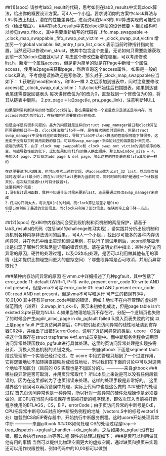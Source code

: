 
##(1)(spoc) 请参考lab3_result的代码，思考如何在lab3_results中实现clock算法，给出你的概要设计方案。可4人一个小组。要求说明你的方案中clock算法与LRU算法上相比，潜在的性能差异性。进而说明在lab3的LRU算法实现的可能性评价（给出理由）。
###在lab3_results中实现clock算法的设计概要
    > 相关结构可以参见swap_fifo.c，其中需要重新编写的代码有
    _fifo_map_swappable => _clock_map_swappable
    _fifo_swap_out_victim => _clock_swap_out_victim
    增加另一个global variable: list_entry_t pra_list_clock 表示当前时钟指针指向位置，当然还可以修改mm_struct，使其中包含这个变量，无论如何只需要能够获取到前一次的clock位置就可以了
    考虑这个修改位新增在哪里，可以考虑修改list.h，新增一个属性access，但是更为简单的就是在Page中新增一个属性access，使用le2page来获取page，然后查询这个access属性。
    如果是一般的clock算法，不考虑是读修改还是写修改，那么对于_clock_map_swappable应当如下：
      1.获取到head和entry，和fifo一样
      2.之后添加到链表中，同时注意要修改access位
    _clock_swap_out_victim：
      1.从clock开始往后扫描链表，如果到达链表尾还需要返回链表头
        每次讲修改位为1的改为0，直至找到一个修改位为0的，将其从链表中删除。
      2.ptr_page = le2page(le, pra_page_link)，注意判断NULL

    如果是附带判断读写的修改版clock算法，那么需要新增一个变量表示是读还是写内存，而access则改为两位bit，在扫描时也需要做对应的修改。

    但是这样是有很多问题的，最大的问题就是这样的struct swap_manager接口和clock算法所需要的接口不一致，clock算法和fifo不一样，是在每次缺页时调用的，但是struct swap_manager中没有对应的函数接口，导致了lab3中clock算法的性能很可能下降很多，这是由于没有缺页时调用函数的接口。可以再swap_manager中添加对应的函数指针来完成。
    极端的情况下，由于_clock_map_swappable和_clock_swap_out_victim的调用顺序的改变，可能导致性能的低下，比如如果如同fifo的换入换出顺序，那么如window_size = 4，先加入4 page，之后每次add page & del page，那么这样的性能最差和fifo其实是一样的

    在这里要试下LRU算法，也可以参考上述的实现，讲access改为uint_32 last，然后每次扫描时选择last最小的；而在hit时讲last更新为当前时间，同时时间的维护是通过一个计数器来的，每次缺页或者hit时将计数器+1。
    这里有两个问题：
    1.没有hit调用函数，我并不知道什么时候来更新last，还是要通过修改swap_manager来完成
    2.扫描的开销太大，每次是O(n)的时间，而clock算法最差才是O(n)
    但是LRU利用了最近的全部信息，而clock只利用了部分信息，在缺页率上会下降一点点。
    '''
##(2)(spoc) 在x86中内存访问会受到段机制和页机制的两层保护，请基于lab3_results的代码（包括lab1的challenge练习实现），请实践并分析出段机制和页机制各种内存非法访问的后果。，可4人一个小组，，找出尽可能多的各种内存访问异常，并在代码中给出实现和测试用例，在执行了测试用例后，ucore能够显示出是出现了哪种异常和尽量详细的错误信息。请在说明文档中指出：某种内存访问异常的原因，硬件的处理过程，以及OS如何处理，是否可以利用做其他有用的事情（比如提供比物理空间更大的虚拟空间）？哪些段异常是否可取消，并用页异常取代？

###某种内存访问异常的原因
    在vmm.c中详细描述了几种pgfault，其中包括了
    error_code 11: default  (W/R=1, P=1): write, present
    error_code 10: write AND not present，但是vma不可写
    error_code 01: read AND present
    error_code 00: read AND not present，但是vma不可写和运行
    可产生的错误有3中，10,01,00
    其中还有非error_code判断的错误，例如
    1.地址不在内存管理的虚拟存储范围内（越界）
    2.swap_init_ok=0，表示未初始化成功，但是page table isn't existed
    3.pte获取为NULL
    4.如果当物理地址页不存在时，分配一个逻辑页也失败了的时候会产生pgdir_alloc_page in do_pgfault failed
    5.换入页表失败的时候
    以上是page fault
    产生页访问异常后，CPU把引起页访问异常的线性地址装到寄存器CR2中，并给出了出错码errorCode，说明了页访问异常的类型。ucore　OS会把这个值保存在struct trapframe 中tf_err成员变量中。而中断服务例程会调用页访问异常处理函数do_pgfault进行具体处理。这里的页访问异常处理是实现按需分页、页换入换出机制的关键之处。————来自gitbook
    下面是segment fault:
    段式管理前一个实验已经讨论过。在 ucore 中段式管理只起到了一个过渡作用，它将逻辑地址不加转换直接映射成线性地址，所以我们在下面的讨论中可以对这两个地址不加区分（目前的 OS 实现也是不加区分的）。————来自gitbook
###哪些段异常是否可取消，并用页异常取代？
    所以本质上来说是可以没有任何段错误的，因为在这里都转为了也页错误来处理。这样的处理手段是非常好的。
    这里越界这个错误可以再页错误中处理，实际上代码中也是这么做的
###硬件的处理过程
    首先页访问异常也是一种异常，所以针对一般异常的硬件处理操作是必须要做的，即CPU在当前内核栈保存当前被打断的程序现场，即依次压入当前被打断程序使用的EFLAGS，CS，EIP，errorCode；由于页访问异常的中断号是0xE，CPU把异常中断号0xE对应的中断服务例程的地址（vectors.S中的标号vector14处）加载到CS和EIP寄存器中，开始执行中断服务例程。这时ucore开始处理异常中断 ————来自gitbook
###OS如何处理
    OS的处理过程是trap--> trap_dispatch-->pgfault_handler-->do_pgfault，之后如果do_pgfault没有出错，那么会执行swap_in等等过程
    硬件的处理过程如下：
###是否可以利用做其他有用的事情
    当然可以提供比物理空间更大的虚拟空间，通过缺页和换页来实现
    还可以用作权限控制，例如代码中的10,00都可以做到
